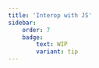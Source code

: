 ```yaml
---
title: 'Interop with JS'
sidebar:
    order: 7
    badge:
        text: WIP
        variant: tip
---
```

